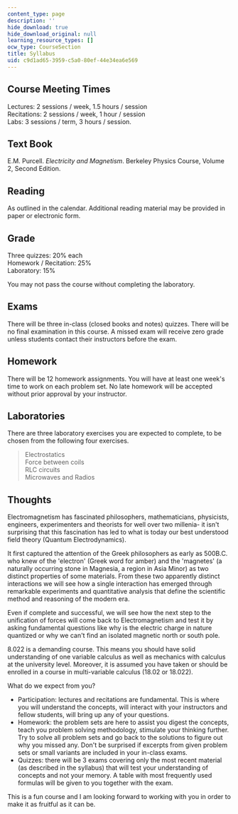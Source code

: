 ```yaml
---
content_type: page
description: ''
hide_download: true
hide_download_original: null
learning_resource_types: []
ocw_type: CourseSection
title: Syllabus
uid: c9d1ad65-3959-c5a0-80ef-44e34ea6e569
---
```


Course Meeting Times
--------------------

Lectures: 2 sessions / week, 1.5 hours / session  
Recitations: 2 sessions / week, 1 hour / session  
Labs: 3 sessions / term, 3 hours / session.

Text Book
---------

E.M. Purcell. _Electricity and Magnetism_. Berkeley Physics Course, Volume 2, Second Edition.

Reading
-------

As outlined in the calendar. Additional reading material may be provided in paper or electronic form.

Grade
-----

Three quizzes: 20% each  
Homework / Recitation: 25%  
Laboratory: 15%

You may not pass the course without completing the laboratory.

Exams
-----

There will be three in-class (closed books and notes) quizzes. There will be no final examination in this course. A missed exam will receive zero grade unless students contact their instructors before the exam.

Homework
--------

There will be 12 homework assignments. You will have at least one week's time to work on each problem set. No late homework will be accepted without prior approval by your instructor.

Laboratories
------------

There are three laboratory exercises you are expected to complete, to be chosen from the following four exercises.

> Electrostatics  
> Force between coils  
> RLC circuits  
> Microwaves and Radios

Thoughts
--------

Electromagnetism has fascinated philosophers, mathematicians, physicists, engineers, experimenters and theorists for well over two millenia- it isn't surprising that this fascination has led to what is today our best understood field theory (Quantum Electrodynamics).

It first captured the attention of the Greek philosophers as early as 500B.C. who knew of the 'electron' (Greek word for amber) and the 'magnetes' (a naturally occurring stone in Magnesia, a region in Asia Minor) as two distinct properties of some materials. From these two apparently distinct interactions we will see how a single interaction has emerged through remarkable experiments and quantitative analysis that define the scientific method and reasoning of the modern era.

Even if complete and successful, we will see how the next step to the unification of forces will come back to Electromagnetism and test it by asking fundamental questions like why is the electric charge in nature quantized or why we can't find an isolated magnetic north or south pole.

8.022 is a demanding course. This means you should have solid understanding of one variable calculus as well as mechanics with calculus at the university level. Moreover, it is assumed you have taken or should be enrolled in a course in multi-variable calculus (18.02 or 18.022).

What do we expect from you?

*   Participation: lectures and recitations are fundamental. This is where you will understand the concepts, will interact with your instructors and fellow students, will bring up any of your questions.
*   Homework: the problem sets are here to assist you digest the concepts, teach you problem solving methodology, stimulate your thinking further. Try to solve all problem sets and go back to the solutions to figure out why you missed any. Don't be surprised if excerpts from given problem sets or small variants are included in your in-class exams.
*   Quizzes: there will be 3 exams covering only the most recent material (as described in the syllabus) that will test your understanding of concepts and not your memory. A table with most frequently used formulas will be given to you together with the exam.

This is a fun course and I am looking forward to working with you in order to make it as fruitful as it can be.